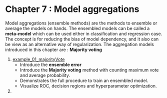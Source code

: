 # Chapter 7 : Model aggregations
Model aggregations (ensemble methods) are the methods to ensemble or average the models on hands. The ensembled models can be called a **meta-model** which can be used either in classification and regression case. The concept is for reducing the bias of model dependency, and it also can be view as an alternative way of regularization. The aggregation models introduced in this chapter are : **Majority voting**

1. [example_01_majorityVote](example_01_majorityVote.ipynb)
   - Introduce the **ensemble error**
   - Introduce the **Majority voting** method with counting maximum vote and average probability.
   - Demonstrates the full procedure to train an ensembled model.
   - Visualize ROC, decision regions and hyperparameter optimization.
2.
